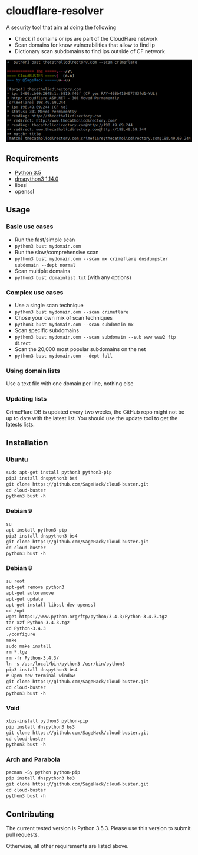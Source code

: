 # cloudflare-resolver
A security tool that aim at doing the following
* Check if domains or ips are part of the CloudFlare network
* Scan domains for know vulnerabilities that allow to find ip
* Dictionary scan subdomains to find ips outside of CF network

![Screenshot](/screenshot.png?raw=true "Usage example")

## Requirements
 * [Python 3.5](https://www.python.org/downloads/release/python-350/)
 * [dnspython3 1.14.0](http://www.dnspython.org/kits3/1.14.0/)
 * libssl
 * openssl

## Usage

### Basic use cases
* Run the fast/simple scan
* `python3 bust mydomain.com`
* Run the slow/comprehensive scan
* `python3 bust mydomain.com --scan mx crimeflare dnsdumpster subdomain --dept normal`
* Scan multiple domains
* `python3 bust domainlist.txt` (with any options)

### Complex use cases
* Use a single scan technique
* `python3 bust mydomain.com --scan crimeflare`
* Chose your own mix of scan techniques
* `python3 bust mydomain.com --scan subdomain mx`
* Scan specific subdomains
* `python3 bust mydomain.com --scan subdomain --sub www www2 ftp direct`
* Scan the 20,000 most popular subdomains on the net
* `python3 bust mydomain.com --dept full`

### Using domain lists
Use a text file with one domain per line, nothing else

### Updating lists
CrimeFlare DB is updated every two weeks, the GitHub repo might not be up to date with the latest list. You should use the update tool to get the latests lists.

## Installation

### Ubuntu
```
sudo apt-get install python3 python3-pip
pip3 install dnspython3 bs4
git clone https://github.com/SageHack/cloud-buster.git
cd cloud-buster
python3 bust -h
```

### Debian 9
```
su
apt install python3-pip
pip3 install dnspython3 bs4
git clone https://github.com/SageHack/cloud-buster.git
cd cloud-buster
python3 bust -h
```

### Debian 8
```
su root
apt-get remove python3
apt-get autoremove
apt-get update
apt-get install libssl-dev openssl
cd /opt
wget https://www.python.org/ftp/python/3.4.3/Python-3.4.3.tgz
tar xzf Python-3.4.3.tgz
cd Python-3.4.3
./configure
make
sudo make install
rm *.tgz
rm -fr Python-3.4.3/
ln -s /usr/local/bin/python3 /usr/bin/python3
pip3 install dnspython3 bs4
# Open new terminal window
git clone https://github.com/SageHack/cloud-buster.git
cd cloud-buster
python3 bust -h
```

### Void
```
xbps-install python3 python-pip
pip install dnspython3 bs3
git clone https://github.com/SageHack/cloud-buster.git
cd cloud-buster
python3 bust -h
```

### Arch and Parabola
```
pacman -Sy python python-pip
pip install dnspython3 bs3
git clone https://github.com/SageHack/cloud-buster.git
cd cloud-buster
python3 bust -h
```

## Contributing

The current tested version is Python 3.5.3.
Please use this version to submit pull requests.

Otherwise, all other requirements are listed above.
